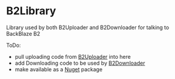 # B2Library
Library used by both B2Uploader and B2Downloader for talking to BackBlaze B2

ToDo:

* pull uploading code from [B2Uploader][1] into here
* add Downloading code to be used by [B2Downloader][2]
* make available as a [Nuget][3] package


[1]:https://github.com/tiernano/b2uploader/
[2]:https://github.com/tiernano/b2downloader/
[3]:https://www.nuget.org
